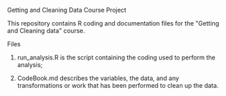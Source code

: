 Getting and Cleaning Data Course Project

This repository contains R coding and documentation files for the "Getting and Cleaning data" course.

Files
1) run_analysis.R is the script containing the coding used to perform the analysis;

2) CodeBook.md describes the variables, the data, and any transformations or work that has been performed to clean up the data.
